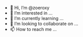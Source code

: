 - 👋 Hi, I’m @zoeroxy
- 👀 I’m interested in ...
- 🌱 I’m currently learning ...
- 💞️ I’m looking to collaborate on ...
- 📫 How to reach me ...

<!---
zoeroxy/zoeroxy is a ✨ special ✨ repository because its `README.md` (this file) appears on your GitHub profile.
You can click the Preview link to take a look at your changes.
--->
